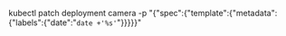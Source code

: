 kubectl patch deployment camera -p "{\"spec\":{\"template\":{\"metadata\":{\"labels\":{\"date\":\"`date +'%s'`\"}}}}}"